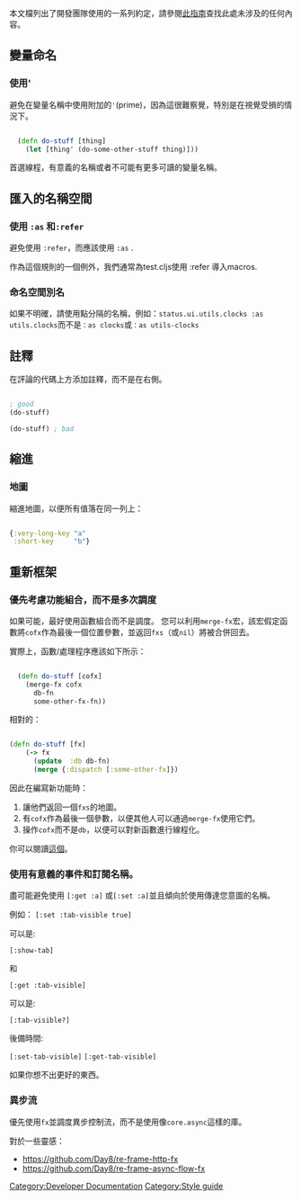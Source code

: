 本文檔列出了開發團隊使用的一系列約定，請參閱[此指南](https://github.com/bbatsov/clojure-style-guide)查找此處未涉及的任何內容。

## 變量命名

### 使用'

避免在變量名稱中使用附加的`'`(prime)，因為這很難察覺，特別是在視覺受損的情況下。

``` clojure

  (defn do-stuff [thing]
    (let [thing' (do-some-other-stuff thing)]))
```

首選線程，有意義的名稱或者不可能有更多可讀的變量名稱。

## 匯入的名稱空間

### 使用 `:as` 和`:refer`

避免使用 `:refer`，而應該使用 `:as` .

作為這個規則的一個例外，我們通常為test.cljs使用 :refer 導入macros.

### 命名空間別名

如果不明確，請使用點分隔的名稱，例如：`status.ui.utils.clocks :as utils.clocks`而不是`：as
clocks`或`：as utils-clocks`

## 註釋

在評論的代碼上方添加註釋，而不是在右側。

``` clojure

; good
(do-stuff)

(do-stuff) ; bad
```

## 縮進

### 地圖

縮進地圖，以便所有值落在同一列上：

``` clojure

{:very-long-key "a"
 :short-key     "b"}
```

## 重新框架

### 優先考慮功能組合，而不是多次調度

如果可能，最好使用函數組合而不是調度。
您可以利用`merge-fx`宏，該宏假定函數將`cofx`作為最後一個位置參數，並返回`fxs`（或`nil`）將被合併回去。

實際上，函數/處理程序應該如下所示：

``` clojure

  (defn do-stuff [cofx]
    (merge-fx cofx
      db-fn
      some-other-fx-fn))
```

相對的：

``` clojure

(defn do-stuff [fx]
    (-> fx
      (update  :db db-fn)
      (merge {:dispatch [:some-other-fx]})
```

因此在編寫新功能時：

1.  讓他們返回一個`fxs`的地圖。
2.  有`cofx`作為最後一個參數，以便其他人可以通過`merge-fx`使用它們。
3.  操作`cofx`而不是`db`，以便可以對新函數進行線程化。

你可以閱讀[這個](https://github.com/status-im/ideas/issues/31)。

### 使用有意義的事件和訂閱名稱。

盡可能避免使用 `[:get :a]` 或`[:set :a]`並且傾向於使用傳達您意圖的名稱。

例如： `[:set :tab-visible true]`

可以是:

`[:show-tab]`

和

`[:get :tab-visible]`

可以是:

`[:tab-visible?]`

後備時間:

`[:set-tab-visible]` `[:get-tab-visible]`

如果你想不出更好的東西。

### 異步流

優先使用`fx`並調度異步控制流，而不是使用像`core.async`這樣的庫。

對於一些靈感：

  - <https://github.com/Day8/re-frame-http-fx>
  - <https://github.com/Day8/re-frame-async-flow-fx>

[Category:Developer
Documentation](Category:Developer_Documentation "wikilink")
[Category:Style guide](Category:Style_guide "wikilink")